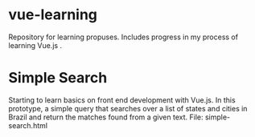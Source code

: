 # vue-learning
Repository for learning propuses. Includes progress in my process of learning Vue.js .

# Simple Search
Starting to learn basics on front end development with Vue.js.
In this prototype, a simple query that searches over a list of states and cities in Brazil and return the matches found from a given text.
File: simple-search.html
